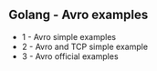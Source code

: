 ## Golang - Avro examples

- 1 - Avro simple examples
- 2 - Avro and TCP simple example
- 3 - Avro official examples
